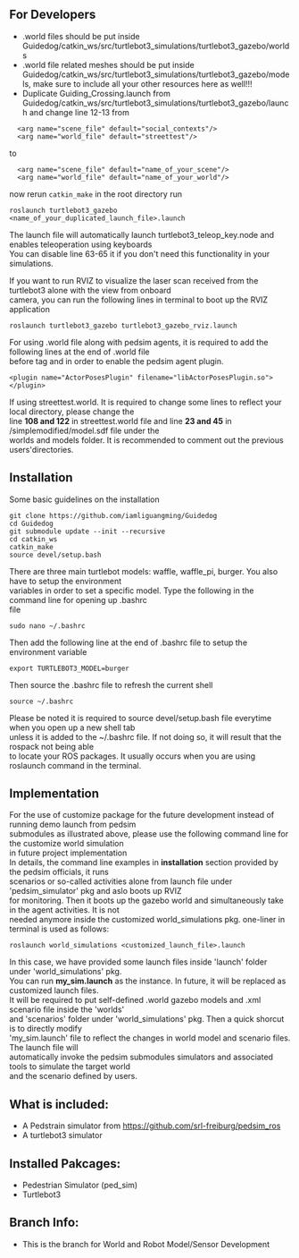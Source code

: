 ## For Developers

  - .world files should be put inside Guidedog/catkin_ws/src/turtlebot3_simulations/turtlebot3_gazebo/worlds
  - .world file related meshes should be put inside Guidedog/catkin_ws/src/turtlebot3_simulations/turtlebot3_gazebo/models, make sure to include all your other resources here as well!!!
  - Duplicate Guiding_Crossing.launch from Guidedog/catkin_ws/src/turtlebot3_simulations/turtlebot3_gazebo/launch and change line 12-13 from 
  ```
    <arg name="scene_file" default="social_contexts"/>
    <arg name="world_file" default="streettest"/>
  ```
  to
  ```
    <arg name="scene_file" default="name_of_your_scene"/>
    <arg name="world_file" default="name_of_your_world"/>
  ```
  now rerun ```catkin_make``` in the root directory
  run
  ```
  roslaunch turtlebot3_gazebo <name_of_your_duplicated_launch_file>.launch 
  ```  
  The launch file will automatically launch turtlebot3_teleop_key.node and enables teleoperation using keyboards  
  You can disable line 63-65 it if you don't need this functionality in your simulations.  
  
  If you want to run RVIZ to visualize the laser scan received from the turtlebot3 alone with the view from onboard  
  camera, you can run the following lines in terminal to boot up the RVIZ application  
  ```  
  roslaunch turtlebot3_gazebo turtlebot3_gazebo_rviz.launch  
  ```  
  
  For using .world file along with pedsim agents, it is required to add the following lines at the end of .world file  
  before tag </world> and </sdf> in order to enable the pedsim agent plugin.   
  ```  
  <plugin name="ActorPosesPlugin" filename="libActorPosesPlugin.so">
  </plugin>  
  ```
  If using streettest.world. It is required to change some lines to reflect your local directory, please change the  
  line **108 and 122** in streettest.world file and line **23 and 45** in /simplemodified/model.sdf file under the  
  worlds and models folder. It is recommended to comment out the previous users'directories.  

## Installation

  Some basic guidelines on the installation
```
git clone https://github.com/iamliguangming/Guidedog
cd Guidedog
git submodule update --init --recursive
cd catkin_ws
catkin_make
source devel/setup.bash
```  
There are three main turtlebot models: waffle, waffle_pi, burger. You also have to setup the environment  
variables in order to set a specific model. Type the following in the command line for opening up .bashrc  
file
```  
sudo nano ~/.bashrc  
```  
Then add the following line at the end of .bashrc file to setup the environment variable  
```
export TURTLEBOT3_MODEL=burger  
```  
Then source the .bashrc file to refresh the current shell  
```
source ~/.bashrc  
```  
Please be noted it is required to source devel/setup.bash file everytime when you open up a new shell tab  
unless it is added to the ~/.bashrc file. If not doing so, it will result that the rospack not being able  
to locate your ROS packages. It usually occurs when you are using roslaunch command in the terminal.

## Implementation  

  For the use of customize package for the future development instead of running demo launch from pedsim  
submodules as illustrated above, please use the following command line for the customize world simulation  
in future project implementation  
  In details, the command line examples in **installation** section provided by the pedsim officials, it runs  
scenarios or so-called activities alone from launch file under 'pedsim_simulator' pkg and aslo boots up RVIZ  
for monitoring. Then it boots up the gazebo world and simultaneously take in the agent activities. It is not  
needed anymore inside the customized world_simulations pkg. one-liner in terminal is used as follows: 
```
roslaunch world_simulations <customized_launch_file>.launch
```  
  In this case, we have provided some launch files inside 'launch' folder under 'world_simulations' pkg.  
You can run **my_sim.launch** as the instance. In future, it will be replaced as customized launch files.  
It will be required to put self-defined .world gazebo models and .xml scenario file inside the 'worlds'  
and 'scenarios' folder under 'world_simulations' pkg. Then a quick shorcut is to directly modify  
'my_sim.launch' file to reflect the changes in world model and scenario files. The launch file will  
automatically invoke the pedsim submodules simulators and associated tools to simulate the target world  
and the scenario defined by users.  

## What is included:
- A Pedstrain simulator from https://github.com/srl-freiburg/pedsim_ros
- A turtlebot3 simulator 

## Installed Pakcages:
- Pedestrian Simulator (ped_sim)
- Turtlebot3
## Branch Info:
- This is the branch for World and Robot Model/Sensor Development
